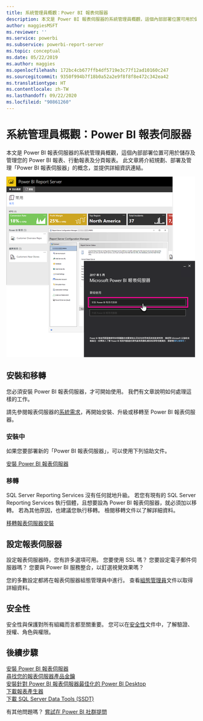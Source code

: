 ```yaml
---
title: 系統管理員概觀：Power BI 報表伺服器
description: 本文是 Power BI 報表伺服器的系統管理員概觀，這個內部部署位置可用於儲存及管理您的 Power BI 報表、行動報表及分頁報表。
author: maggiesMSFT
ms.reviewer: ''
ms.service: powerbi
ms.subservice: powerbi-report-server
ms.topic: conceptual
ms.date: 05/22/2019
ms.author: maggies
ms.openlocfilehash: 172bc4cb677ffb4df5719e3c77f12ad10160c247
ms.sourcegitcommit: 9350f994b7f18b0a52a2e9f8f8f8e472c342ea42
ms.translationtype: HT
ms.contentlocale: zh-TW
ms.lasthandoff: 09/22/2020
ms.locfileid: "90861260"
---
```

# <a name="admin-overview-power-bi-report-server"></a>系統管理員概觀：Power BI 報表伺服器
本文是 Power BI 報表伺服器的系統管理員概觀，這個內部部署位置可用於儲存及管理您的 Power BI 報表、行動報表及分頁報表。 此文章將介紹規劃、部署及管理「Power BI 報表伺服器」的概念，並提供詳細資訊連結。

![Power BI 報表伺服器的螢幕擷取畫面，其中顯示登入選項。](media/admin-handbook-overview/admin-handbook.png)
 
## <a name="installing-and-migration"></a>安裝和移轉
您必須安裝 Power BI 報表伺服器，才可開始使用。 我們有文章說明如何處理這樣的工作。

請先參閱報表伺服器的[系統需求](system-requirements.md)，再開始安裝、升級或移轉至 Power BI 報表伺服器。

### <a name="installing"></a>安裝中
如果您要部署新的「Power BI 報表伺服器」，可以使用下列協助文件。 

[安裝 Power BI 報表伺服器](install-report-server.md)

### <a name="migration"></a>移轉
SQL Server Reporting Services 沒有任何就地升級。 若您有現有的 SQL Server Reporting Services 執行個體，且想要設為 Power BI 報表伺服器，就必須加以移轉。 若為其他原因，也建議您執行移轉。 檢閱移轉文件以了解詳細資料。

[移轉報表伺服器安裝](migrate-report-server.md)

## <a name="configuring-your-report-server"></a>設定報表伺服器
設定報表伺服器時，您有許多選項可用。 您要使用 SSL 嗎？ 您要設定電子郵件伺服器嗎？ 您要與 Power BI 服務整合，以釘選視覺效果嗎？

您的多數設定都將在報表伺服器組態管理員中進行。 查看[組態管理員](/sql/reporting-services/install-windows/reporting-services-configuration-manager-native-mode)文件以取得詳細資料。

## <a name="security"></a>安全性
安全性與保護對所有組織而言都至關重要。 您可以在[安全性](/sql/reporting-services/security/reporting-services-security-and-protection)文件中，了解驗證、授權、角色與權限。

## <a name="next-steps"></a>後續步驟
[安裝 Power BI 報表伺服器](install-report-server.md)  
[尋找您的報表伺服器產品金鑰](find-product-key.md)  
[安裝針對 Power BI 報表伺服器最佳化的 Power BI Desktop](install-powerbi-desktop.md)  
[下載報表產生器](https://www.microsoft.com/download/details.aspx?id=53613)  
[下載 SQL Server Data Tools (SSDT)](/sql/ssdt/download-sql-server-data-tools-ssdt)

有其他問題嗎？ [嘗試在 Power BI 社群提問](https://community.powerbi.com/)